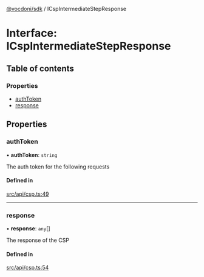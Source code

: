 [@vocdoni/sdk](/sdk) / ICspIntermediateStepResponse

# Interface: ICspIntermediateStepResponse

## Table of contents

### Properties

- [authToken](ICspIntermediateStepResponse#authtoken)
- [response](ICspIntermediateStepResponse#response)

## Properties

### authToken

• **authToken**: `string`

The auth token for the following requests

#### Defined in

[src/api/csp.ts:49](https://github.com/vocdoni/vocdoni-sdk/blob/179c92b4cecfec787d968dc02b519f64ee15c5d3/src/api/csp.ts#L49)

___

### response

• **response**: `any`[]

The response of the CSP

#### Defined in

[src/api/csp.ts:54](https://github.com/vocdoni/vocdoni-sdk/blob/179c92b4cecfec787d968dc02b519f64ee15c5d3/src/api/csp.ts#L54)

